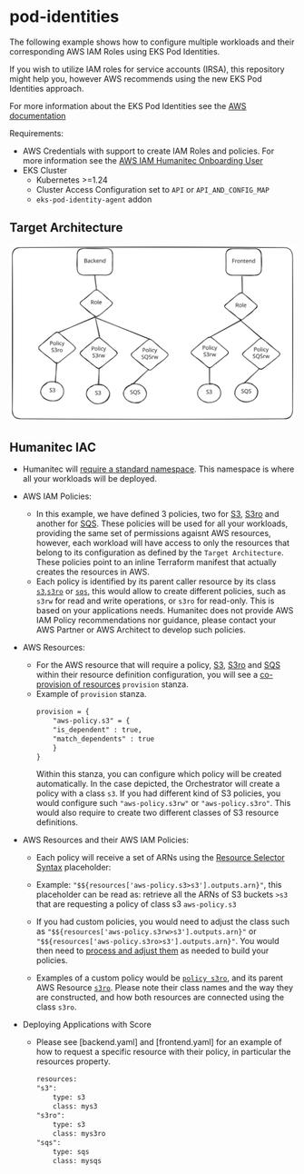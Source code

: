 # pod-identities

The following example shows how to configure multiple workloads and their corresponding AWS IAM Roles using EKS Pod Identities. 

If you wish to utilize IAM roles for service accounts (IRSA), this repository might help you, however AWS recommends using the new EKS Pod Identities approach.

For more information about the EKS Pod Identities see the [AWS documentation](https://aws.amazon.com/blogs/aws/amazon-eks-pod-identity-simplifies-iam-permissions-for-applications-on-amazon-eks-clusters/)

Requirements:
* AWS Credentials with support to create IAM Roles and policies. For more information see the [AWS IAM Humanitec Onboarding User](../humanitec-onboarding-aws-iam-user)
* EKS Cluster
    * Kubernetes >=1.24
    * Cluster Access Configuration set to `API` or `API_AND_CONFIG_MAP`
    * `eks-pod-identity-agent` addon

## Target Architecture
![Humanitec EKS SVG](architecture.svg)

## Humanitec IAC
* Humanitec will [require a standard namespace](resource-definition/namespace.tf). This namespace is where all your workloads will be deployed.
* AWS IAM Policies:

    * In this example, we have defined 3 policies, two for [S3](resource-definition/policy-s3.tf), [S3ro](resource-definition/policy-s3ro.tf) and another for [SQS](resource-definition/policy-sqs.tf). These policies will be used for all your workloads, providing the same set of permissions agaisnt AWS resources, however, each workload will have access to only the resources that belong to its configuration as defined by the `Target Architecture`. These policies point to an inline Terraform manifest that actually creates the resources in AWS.
    * Each policy is identified by its parent caller resource by its class [`s3`](resource-definition/policy-s3.tf#L36),[`s3ro`](resource-definition/policy-s3ro.tf#L36) or [`sqs`](resource-definition/policy-sqs.tf#L36), this would allow to create different policies, such as `s3rw` for read and write operations, or `s3ro` for read-only. This is based on your applications needs. Humanitec does not provide AWS IAM Policy recommendations nor guidance, please contact your AWS Partner or AWS Architect to develop such policies.
* AWS Resources:

    * For the AWS resource that will require a policy, [S3](resource-definition/s3.tf#L8), [S3ro](resource-definition/s3ro.tf#L8) and [SQS](resource-definition/sqs.tf#L8) within their resource definition configuration, you will see a [co-provision of resources](https://developer.humanitec.com/platform-orchestrator/resources/resource-graph/#co-provision-resources) `provision` stanza.
    * Example of `provision` stanza.
        ```
        provision = {
            "aws-policy.s3" = {
            "is_dependent" : true,
            "match_dependents" : true
            }
        }
        ```
      Within this stanza, you can configure which policy will be created automatically. In the case depicted, the Orchestrator will create a policy with a class `s3`. If you had different kind of S3 policies, you would configure such `"aws-policy.s3rw"` or `"aws-policy.s3ro"`. This would also require to create two different classes of S3 resource definitions.
* AWS Resources and their AWS IAM Policies:

    * Each policy will receive a set of ARNs using the [Resource Selector Syntax](https://developer.humanitec.com/platform-orchestrator/resources/resource-graph/#resource-selectors) placeholder:

    * Example: `"$${resources['aws-policy.s3>s3'].outputs.arn}"`, this placeholder can be read as: retrieve all the ARNs of S3 buckets `>s3` that are requesting a policy of class s3 `aws-policy.s3`
    * If you had custom policies, you would need to adjust the class such as `"$${resources['aws-policy.s3rw>s3'].outputs.arn}"` or `"$${resources['aws-policy.s3ro>s3'].outputs.arn}"`. You would then need to [process and adjust them](resource-definition/source/s3-policy.tf#L34) as needed to build your policies.
    * Examples of a custom policy would be [`policy s3ro`](resource-definition/policy-s3ro.tf#L18), and its parent AWS Resource [`s3ro`](resource-definition/s3ro.tf#L8). Please note their class names and the way they are constructed, and how both resources are connected using the class `s3ro`.
* Deploying Applications with Score
    * Please see [backend.yaml] and [frontend.yaml] for an example of how to request a specific resource with their policy, in particular the resources property.
        ```
        resources:
        "s3":
            type: s3
            class: mys3
        "s3ro":
            type: s3
            class: mys3ro
        "sqs":
            type: sqs
            class: mysqs
        ```
